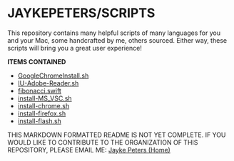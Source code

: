 # **JAYKEPETERS/SCRIPTS**

This repository contains many helpful scripts of many languages for you and your Mac, some handcrafted by me, others sourced. Either way, these scripts will bring you a great user experience!

**ITEMS CONTAINED**
    
- [GoogleChromeInstall.sh](./GoogleChromeInstall.sh)
- [IU-Adobe-Reader.sh](./IU-Adobe-Reader.sh)
- [fibonacci.swift](./fibonacci.swift)
- [install-MS_VSC.sh](./install-MS_VSC.sh)
- [install-chrome.sh](./install-chrome.sh)
- [install-firefox.sh](./install-firefox.sh)
- [install-flash.sh](./install-flash.sh)

THIS MARKDOWN FORMATTED README IS NOT YET COMPLETE. IF YOU WOULD LIKE TO CONTRIBUTE TO THE ORGANIZATION OF THIS REPOSITORY, PLEASE EMAIL ME: <a href="mailto:jaykepeters@gmail.com?subject=I would like to help you with your repository">Jayke Peters (Home)</a>

